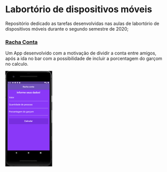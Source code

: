 # Labortório de dispositivos móveis

Repositório dedicado as tarefas desenvolvidas nas aulas de labortório de dispositivos móveis durante o segundo semestre de 2020;

### [Racha Conta](https://github.com/Gabriel-Volpini/Lab-Dispositivos-moveis/tree/master/racha_conta)
Um App desenvolvido com a motivação de dividir a conta entre amigos, após a ida no bar com a possibilidade de incluir a porcentagem do garçom no calculo.

![](/racha_conta/example/demo.gif)
